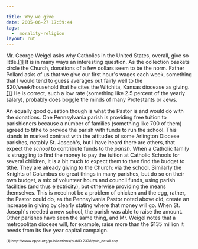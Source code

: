 ```yaml
---

title: Why we give
date: 2005-06-27 17:59:44
tags:
  -  morality-religion
layout: rut
---
```


<p>Mr. George Weigel asks why Catholics in the United States, overall, give so little.<a href="http://www.eppc.org/publications/pubID.2378/pub_detail.asp">[1]</a> It is in many ways an interesting question.  As the collection baskets circle the Church, donations of a few dollars seem to be the norm.  Father Pollard asks of us that we give our first hour's wages each week, something that I would tend to guess averages out fairly well to the $20/week/household that he cites the Witchita, Kansas diocease as giving.<a href="http://www.eppc.org/publications/pubID.2378/pub_detail.asp">[1]</a> He is correct, such a low rate (something like 2.5 percent of the yearly salary), probably does boggle the minds of many Protestants or Jews.</p>  <p>An equally good question though is what the Pastor is and would do with the donations.  One Pennsylvania parish is providing free tuition to parishioners because a number of families (something like 700 of them) agreed to tithe to provide the parish with funds to run the school.  This stands in marked contrast with the attitudes of some Arlington Diocese parishes, notably St. Joseph's, but I have heard there are others, that expect the <em>school</em> to contribute funds to the <em>parish</em>.  When a Catholic family is struggling to find the money to pay the tuition at Catholic Schools for several children, it is a bit much to expect them to then find the budget to tithe.  They are already giving to the Church: via the school.  Similarly the Knights of Columbus do great things in many parishes, but do so on their own budget, a mix of volunteer hours and council funds, using parish facilities (and thus electricity), but otherwise providing the means themselves. This is need not be a problem of chicken and the egg, rather, the Pastor could do, as the Pennsylvania Pastor noted above did, create an increase in giving by clearly stating where that money will go. When St. Joseph's needed a new school, the parish was able to raise the amount.  Other parishes have seen the same thing, and Mr. Weigel notes that a metropolitan diocese will, for example, raise more than the $135 million it needs from its five year capital campaign.</p>  <font size="-2"> [1] http://www.eppc.org/publications/pubID.2378/pub_detail.asp </font>

